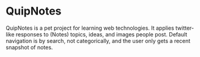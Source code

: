 # QuipNotes
QuipNotes is a pet project for learning web technologies. It applies twitter-like responses to (Notes) topics, ideas, and images people post. Default navigation is by search, not categorically, and the user only gets a recent snapshot of notes.
